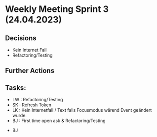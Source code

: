 # Weekly Meeting Sprint 3 (24.04.2023)

## Decisions

* Kein Internet Fall
* Refactoring/Testing

## Further Actions


## Tasks:

* LW : Refactoring/Testing
* SK : Refresh Token
* LK : Kein Internetfall / Text falls Focusmodus wärend Event geändert wurde.
* BJ : First time open ask & Refactoring/Testing

- BJ
